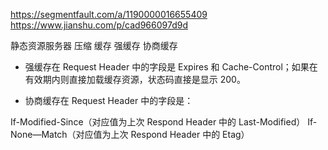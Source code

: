 https://segmentfault.com/a/1190000016655409
https://www.jianshu.com/p/cad966097d9d

静态资源服务器
压缩
缓存 强缓存 协商缓存
+ 强缓存在 Request Header 中的字段是 Expires 和 Cache-Control；如果在有效期内则直接加载缓存资源，状态码直接是显示 200。

+ 协商缓存在 Request Header 中的字段是：

If-Modified-Since（对应值为上次 Respond Header 中的 Last-Modified）
If-None—Match（对应值为上次 Respond Header 中的 Etag）